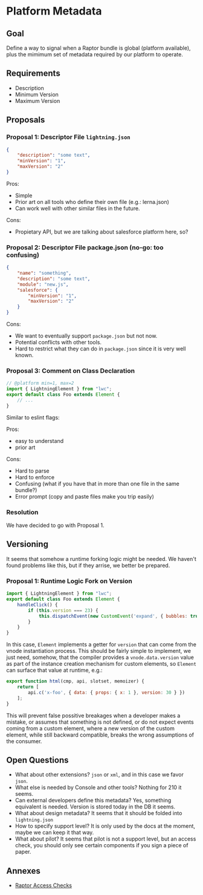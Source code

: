 # Platform Metadata

## Goal

Define a way to signal when a Raptor bundle is global (platform available), plus the mimimum set of metadata required by our platform to operate.

## Requirements

* Description
* Minimum Version
* Maximum Version

## Proposals

### Proposal 1: Descriptor File `lightning.json`

```json
{
    "description": "some text",
    "minVersion": "1",
    "maxVersion": "2"
}
```

Pros:
* Simple
* Prior art on all tools who define their own file (e.g.: lerna.json)
* Can work well with other similar files in the future.

Cons:
* Propietary API, but we are talking about salesforce platform here, so?

### Proposal 2: Descriptor File package.json (no-go: too confusing)

```json
{
    "name": "something",
    "description": "some text",
    "module": "new.js",
    "salesforce": {
        "minVersion": "1",
        "maxVersion": "2"
    }
}
```

Cons:
* We want to eventually support `package.json` but not now.
* Potential conflicts with other tools.
* Hard to restrict what they can do in `package.json` since it is very well known.

###  Proposal 3: Comment on Class Declaration


```js
// @platform min=1, max=2
import { LightningElement } from "lwc";
export default class Foo extends Element {
    // ...
}
```

Similar to eslint flags:

Pros:
* easy to understand
* prior art

Cons:
* Hard to parse
* Hard to enforce
* Confusing (what if you have that in more than one file in the same bundle?)
* Error prompt (copy and paste files make you trip easily)

### Resolution

We have decided to go with Proposal 1.

## Versioning

It seems that somehow a runtime forking logic might be needed. We haven't found problems like this, but if they arrise, we better be prepared.

### Proposal 1: Runtime Logic Fork on Version

```js
import { LightningElement } from "lwc";
export default class Foo extends Element {
    handleClick() {
        if (this.version === 23) {
            this.dispatchEvent(new CustomEvent('expand', { bubbles: true }));
        }
    }
}
```

In this case, `Element` implements a getter for `version` that can come from the vnode instantiation process. This should be fairly simple to implement, we just need, somehow, that the compiler provides a `vnode.data.version` value as part of the instance creation mechanism for custom elements, so `Element` can surface that value at runtime, e.g.:

```js
export function html(cmp, api, slotset, memoizer) {
    return [
        api.c('x-foo', { data: { props: { x: 1 }, version: 30 } })
    ];
}
```

This will prevent false possitive breakages when a developer makes a mistake, or assumes that something is not defined, or do not expect events coming from a custom element, where a new version of the custom element, while still backward compatible, breaks the wrong assumptions of the consumer.

## Open Questions

* What about other extensions? `json` or `xml`, and in this case we favor `json`.
* What else is needed by Console and other tools? Nothing for 210 it seems.
* Can external developers define this metadata? Yes, something equivalent is needed. Version is stored today in the DB it seems.
* What about design metadata? It seems that it should be folded into `lightning.json`
* How to specify support level? It is only used by the docs at the moment, maybe we can keep it that way.
* What about pilot? It seems that pilot is not a support level, but an access check, you should only see certain components if you sign a piece of paper.

## Annexes

* [Raptor Access Checks](https://docs.google.com/document/d/1o6TJQ-rle-BLwOK7kh73lY5Um5O6lWM-sypOrJa0N68/edit#heading=h.x7bydnvqngs9)
